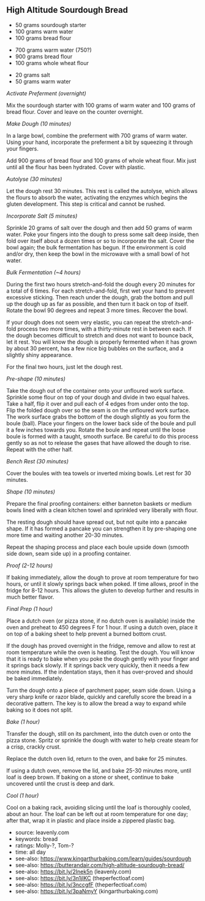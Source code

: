 High Altitude Sourdough Bread
-----------------------------

- 50 grams sourdough starter
- 100 grams warm water
- 100 grams bread flour
<!-- -->
- 700 grams warm water (750?)
- 900 grams bread flour
- 100 grams whole wheat flour
<!-- -->
- 20 grams salt
- 50 grams warm water

*Activate Preferment (overnight)*

Mix the sourdough starter with 100 grams of warm water and 100 grams
of bread flour.  Cover and leave on the counter overnight.

*Make Dough (10 minutes)*

In a large bowl, combine the preferment with 700 grams of warm water.
Using your hand, incorporate the preferment a bit by squeezing it
through your fingers.

Add 900 grams of bread flour and 100 grams of whole wheat flour.  Mix
just until all the flour has been hydrated. Cover with plastic.

*Autolyse (30 minutes)*

Let the dough rest 30 minutes.  This rest is called the autolyse,
which allows the flours to absorb the water, activating the enzymes
which begins the gluten development. This step is critical and cannot
be rushed.

*Incorporate Salt (5 minutes)*

Sprinkle 20 grams of salt over the dough and then add 50 grams of warm
water.  Poke your fingers into the dough to press some salt deep
inside, then fold over itself about a dozen times or so to incorporate
the salt. Cover the bowl again; the bulk fermentation has begun.  If
the environment is cold and/or dry, then keep the bowl in the
microwave with a small bowl of hot water.

*Bulk Fermentation (~4 hours)*

During the first two hours stretch-and-fold the dough every 20 minutes
for a total of 6 times.  For each stretch-and-fold, first wet your
hand to prevent excessive sticking.  Then reach under the dough, grab
the bottom and pull up the dough up as far as possible, and then turn
it back on top of itself.  Rotate the bowl 90 degrees and repeat 3
more times.  Recover the bowl.

If your dough does not seem very elastic, you can repeat the
stretch-and-fold process two more times, with a thirty-minute rest in
between each. If the dough becomes difficult to stretch and does not
want to bounce back, let it rest.  You will know the dough is properly
fermented when it has grown by about 30 percent, has a few nice big
bubbles on the surface, and a slightly shiny appearance.

For the final two hours, just let the dough rest.

*Pre-shape (10 minutes)*

Take the dough out of the container onto your unfloured work surface.
Sprinkle some flour on top of your dough and divide in two equal
halves.  Take a half, flip it over and pull each of 4 edges from under
onto the top.  Flip the folded dough over so the seam is on the
unfloured work surface.  The work surface grabs the bottom of the
dough slightly as you form the boule (ball).  Place your fingers on
the lower back side of the boule and pull it a few inches towards you.
Rotate the boule and repeat until the loose boule is formed with a
taught, smooth surface.  Be careful to do this process gently so as
not to release the gases that have allowed the dough to rise.  Repeat
with the other half.

*Bench Rest (30 minutes)*

Cover the boules with tea towels or inverted mixing bowls.  Let rest
for 30 minutes.

*Shape (10 minutes)*

Prepare the final proofing containers: either banneton baskets or
medium bowls lined with a clean kitchen towel and sprinkled very
liberally with flour.

The resting dough should have spread out, but not quite into a pancake
shape. If it has formed a pancake you can strengthen it by pre-shaping
one more time and waiting another 20-30 minutes.

Repeat the shaping process and place each boule upside down (smooth
side down, seam side up) in a proofing container.

*Proof (2-12 hours)*

If baking immediately, allow the dough to prove at room temperature
for two hours, or until it slowly springs back when poked.  If time
allows, proof in the fridge for 8-12 hours.  This allows the gluten to
develop further and results in much better flavor.

*Final Prep (1 hour)*

Place a dutch oven (or pizza stone, if no dutch oven is available)
inside the oven and preheat to 450 degrees F for 1 hour.  If using a
dutch oven, place it on top of a baking sheet to help prevent a burned
bottom crust.

If the dough has proved overnight in the fridge, remove and allow to
rest at room temperature while the oven is heating.  Test the dough.
You will know that it is ready to bake when you poke the dough gently
with your finger and it springs back slowly.  If it springs back very
quickly, then it needs a few more minutes.  If the indentation stays,
then it has over-proved and should be baked immediately.

Turn the dough onto a piece of parchment paper, seam side down.  Using
a very sharp knife or razor blade, quickly and carefully score the
bread in a decorative pattern. The key is to allow the bread a way to
expand while baking so it does not split.

*Bake (1 hour)*

Transfer the dough, still on its parchment, into the dutch oven or
onto the pizza stone.  Spritz or sprinkle the dough with water to help
create steam for a crisp, crackly crust.

Replace the dutch oven lid, return to the oven, and bake for 25
minutes.

If using a dutch oven, remove the lid, and bake 25-30 minutes more,
until loaf is deep brown.  If baking on a stone or sheet, continue to
bake uncovered until the crust is deep and dark.

*Cool (1 hour)*

Cool on a baking rack, avoiding slicing until the loaf is thoroughly
cooled, about an hour.  The loaf can be left out at room temperature
for one day; after that, wrap it in plastic and place inside a
zippered plastic bag.

- source: leavenly.com
- keywords: bread
- ratings: Molly-?, Tom-?
- time: all day
- see-also: https://www.kingarthurbaking.com/learn/guides/sourdough
- see-also: https://butterandair.com/high-altitude-sourdough-bread/
- see-also: https://bit.ly/2Inek5n (leavenly.com)
- see-also: https://bit.ly/3n1jIKC (theperfectloaf.com)
- see-also: https://bit.ly/3nccgfF (theperfectloaf.com)
- see-also: https://bit.ly/3paNmyY (kingarthurbaking.com)
